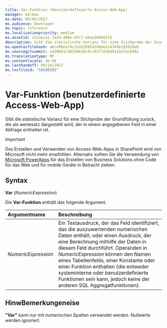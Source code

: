 ```yaml
---
title: Var-Funktion (benutzerdefinierte Access-Web-App)
manager: kelbow
ms.date: 09/05/2017
ms.audience: Developer
ms.topic: reference
ms.localizationpriority: medium
ms.assetid: cb2aace1-fa2d-480e-bfc7-44ae399943f5
description: Gibt die statistische Varianz für eine Stichprobe der Grundfüllung zurück, die als wertesatz dargestellt wird, der in einem angegebenen Feld in einer Abfrage enthalten ist.
ms.openlocfilehash: a6ce06ea74c32a52685d1debee14345b193920e6
ms.sourcegitcommit: a1d9041c20256616c9c183f7d1049142a7ac6991
ms.translationtype: MT
ms.contentlocale: de-DE
ms.lasthandoff: 09/24/2021
ms.locfileid: "59588392"
---
```

# <a name="var-function-access-custom-web-app"></a>Var-Funktion (benutzerdefinierte Access-Web-App)

Gibt die statistische Varianz für eine Stichprobe der Grundfüllung zurück, die als wertesatz dargestellt wird, der in einem angegebenen Feld in einer Abfrage enthalten ist.
  
> [!IMPORTANT]
> Das Erstellen und Verwenden von Access-Web-Apps in SharePoint wird von Microsoft nicht mehr empfohlen. Alternativ sollten Sie die Verwendung von [Microsoft PowerApps](https://powerapps.microsoft.com/en-us/) für das Erstellen von Business Solutions ohne Code für das Web und für mobile Geräte in Betracht ziehen. 
  
## <a name="syntax"></a>Syntax

 **Var** (*NumericExpression*) 
  
Die **Var-Funktion** enthält das folgende Argument. 
  
|**Argumentname**|**Beschreibung**|
|:-----|:-----|
| *NumericExpression*  <br/> |Ein Textausdruck, der das Feld identifiziert, das die auszuwertenden numerischen Daten enthält, oder einen Ausdruck, der eine Berechnung mithilfe der Daten in diesem Feld durchführt. Operanden in *NumericExpression* können den Namen eines Tabellenfelds, einer Konstante oder einer Funktion enthalten (die entweder systeminterne oder benutzerdefinierte Funktionen sein kann, jedoch keine der anderen SQL Aggregatfunktionen).  <br/> |
   
## <a name="remarks"></a>HinwBemerkungeneise

 **"Var"** kann nur mit numerischen Spalten verwendet werden. Nullwerte werden ignoriert. 
  

